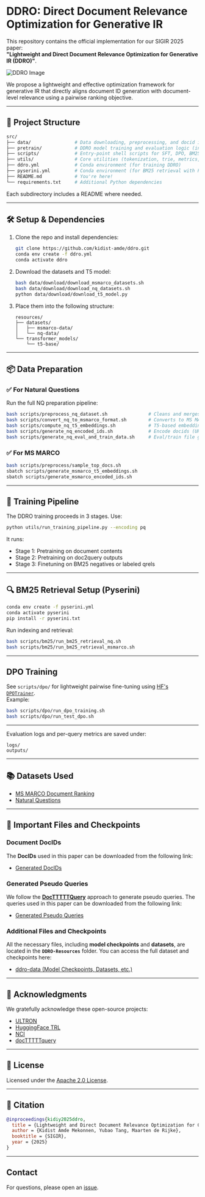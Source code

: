 # DDRO: Direct Document Relevance Optimization for Generative IR

This repository contains the official implementation for our SIGIR 2025 paper:  
**"Lightweight and Direct Document Relevance Optimization for Generative IR (DDRO)"**.

![DDRO Image](src/Images/ddro.png)

We propose a lightweight and effective optimization framework for generative IR that directly aligns document ID generation with document-level relevance using a pairwise ranking objective.

---

## 📁 Project Structure

```bash
src/
├── data/                # Data downloading, preprocessing, and docid instance generation
├── pretrain/            # DDRO model training and evaluation logic (incl. DPO)
├── scripts/             # Entry-point shell scripts for SFT, DPO, BM25, and preprocessing
├── utils/               # Core utilities (tokenization, trie, metrics, trainers)
├── ddro.yml             # Conda environment (for training DDRO)
├── pyserini.yml         # Conda environment (for BM25 retrieval with Pyserini)
├── README.md            # You're here!
└── requirements.txt     # Additional Python dependencies
```

Each subdirectory includes a README where needed.

---

## 🛠️ Setup & Dependencies

1. Clone the repo and install dependencies:
   ```bash
   git clone https://github.com/kidist-amde/ddro.git
   conda env create -f ddro.yml
   conda activate ddro
   ```

2. Download the datasets and T5 model:
   ```bash
   bash data/download/download_msmarco_datasets.sh
   bash data/download/download_nq_datasets.sh
   python data/download/download_t5_model.py
   ```

3. Place them into the following structure:
   ```
   resources/
   ├── datasets/
   │   ├── msmarco-data/
   │   └── nq-data/
   └── transformer_models/
       └── t5-base/
   ```

---

## 📦 Data Preparation

### ✅ For Natural Questions

Run the full NQ preparation pipeline:
```bash
bash scripts/preprocess_nq_dataset.sh               # Cleans and merges NQ
bash scripts/convert_nq_to_msmarco_format.sh        # Converts to MS MARCO style
bash scripts/compute_nq_t5_embeddings.sh            # T5-based embeddings
bash scripts/generate_nq_encoded_ids.sh             # Encode docids (URL, PQ, Atomic)
bash scripts/generate_nq_eval_and_train_data.sh     # Eval/train file generation
```

### ✅ For MS MARCO

```bash
bash scripts/preprocess/sample_top_docs.sh
sbatch scripts/generate_msmarco_t5_embeddings.sh
sbatch scripts/generate_msmarco_encoded_ids.sh
```

---

## 🔁 Training Pipeline

The DDRO training proceeds in 3 stages. Use:

```bash
python utils/run_training_pipeline.py --encoding pq
```

It runs:
- Stage 1: Pretraining on document contents
- Stage 2: Pretraining on doc2query outputs
- Stage 3: Finetuning on BM25 negatives or labeled qrels

---

## 🔍 BM25 Retrieval Setup (Pyserini)

```bash
conda env create -f pyserini.yml
conda activate pyserini
pip install -r pyserini.txt
```

Run indexing and retrieval:
```bash
bash scripts/bm25/run_bm25_retrieval_nq.sh
bash scripts/bm25/run_bm25_retrieval_msmarco.sh
```

---

##  DPO Training

See `scripts/dpo/` for lightweight pairwise fine-tuning using [HF's `DPOTrainer`](https://github.com/huggingface/trl).  
Example:
```bash
bash scripts/dpo/run_dpo_training.sh
bash scripts/dpo/run_test_dpo.sh
```

---


Evaluation logs and per-query metrics are saved under:
```
logs/
outputs/
```

---

## 📚 Datasets Used

- [MS MARCO Document Ranking](https://microsoft.github.io/msmarco/)
- [Natural Questions](https://ai.google.com/research/NaturalQuestions)

---


## 📂 Important Files and Checkpoints

### Document DocIDs
The **DocIDs** used in this paper can be downloaded from the following link:

- [Generated DocIDs](https://drive.google.com/drive/folders/15LSgC2j8sS9quSveIJSv_NxaZVDMO0P8?usp=drive_link)

### Generated Pseudo Queries

We follow the **[DocTTTTTQuery](https://github.com/castorini/docTTTTTquery)** approach to generate pseudo queries. The queries used in this paper can be downloaded from the following link:

- [Generated Pseudo Queries](https://drive.google.com/drive/folders/1zRBHJ0Ltw26kdmQ0WsVYrlrcjbMfUKtQ?usp=drive_link)

### Additional Files and Checkpoints
All the necessary files, including **model checkpoints** and **datasets**, are located in the **`DDRO-Resources`** folder. You can access the full dataset and checkpoints here:

- [ddro-data (Model Checkpoints, Datasets, etc.)](https://drive.google.com/drive/folders/1Qyphxsd51Al5yC3GMHg0lAyI5DbJzGv7?usp=sharing)


---

## 🙏 Acknowledgments

We gratefully acknowledge these open-source projects:

- [ULTRON](https://github.com/smallporridge/WebUltron)
- [HuggingFace TRL](https://github.com/huggingface/trl)
- [NCI](https://github.com/solidsea98/Neural-Corpus-Indexer-NCI)
- [docTTTTTquery](https://github.com/castorini/docTTTTTquery)

---

## 📄 License

Licensed under the [Apache 2.0 License](LICENSE).

---

## 📌 Citation

```bibtex
@inproceedings{kidiy2025ddro,
  title = {Lightweight and Direct Document Relevance Optimization for Generative IR},
  author = {Kidist Amde Mekonnen, Yubao Tang, Maarten de Rijke},
  booktitle = {SIGIR},
  year = {2025}
}
```

---

## Contact

For questions, please open an [issue](https://github.com/kidist-amde/DDRO-Direct-Document-Relevance-Optimization/issues).


